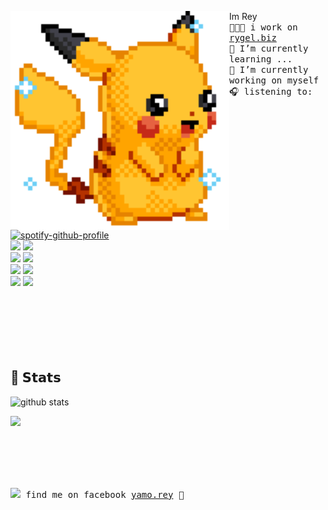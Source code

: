 <img align="left" width="350" src="https://github.com/grace-cie/grace-cie/blob/main/pickachushiny.gif"></a> Im Rey<br><samp>
  👩🏼‍💻 i work on [rygel.biz](https://rygel.biz) <br> 
  🌱 I’m currently learning ...  <br>
  🔭 I’m currently working on myself <br>
  🎧 listening to: <br></samp>
[![spotify-github-profile](https://spotify-github-profile.vercel.app/api/view?uid=22thftxib35zraloo4ct2unwa&cover_image=true&theme=novatorem)](https://github.com/kittinan/spotify-github-profile) <br>
![](https://img.shields.io/badge/-Nodejs-43853d?style=flat-square&logo=Node.js&logoColor=white)
![](https://img.shields.io/badge/-JavaScript-e5cd0c?style=flat-square&logo=JavaScript&labelColor=f7df1e&logoColor=000) <br>
![](https://img.shields.io/badge/-TypeScript-3178C6?style=flat-square&logo=TypeScript&logoColor=white&color=blue)
![](https://img.shields.io/badge/-Vue.js-29beb0?style=flat-square&logo=vue.js&labelColor=ffffff&color=4FC08D) <br>
![](https://img.shields.io/badge/-React-29beb0?style=flat-square&logo=React&labelColor=ffffff&color=61DAFB)
![](https://img.shields.io/badge/-NPM-CB3837?style=flat-square&logo=npm&logoColor=white) <br>
![](https://img.shields.io/badge/-MySQL-white?style=flat-square&logo=MySQL&logoColor=white&color=fff&labelColor=4479A1)
![](https://img.shields.io/badge/-Php-white?style=flat-square&logo=Php&logoColor=white&color=fff&labelColor=4479A1) <br>
<br><br><br><br><br><br>

## :green_heart: 𝗦𝘁𝗮𝘁𝘀

![github stats](https://github-readme-stats.vercel.app/api?username=grace-cie&show_icons=true&theme=dracula)

<img src="https://github-readme-stats.vercel.app/api/top-langs/?username=grace-cie&layout=compact&theme=dracula" />

<br><br><br><br>

<samp><img src="https://img.icons8.com/color/2x/facebook.png" width="23">  find me on facebook [yamo.rey](https://www.facebook.com/yamo.rey) 💭


<!--
**grace-cie/grace-cie** is a ✨ _special_ ✨ repository because its `README.md` (this file) appears on your GitHub profile.



Here are some ideas to get you started:

- 🔭 I’m currently working on ...
- 🌱 I’m currently learning ...
- 👯 I’m looking to collaborate on ...
- 🤔 I’m looking for help with ...
- 💬 Ask me about ...
- 📫 How to reach me: ...
- 😄 Pronouns: ...
- ⚡ Fun fact: ...
-->
